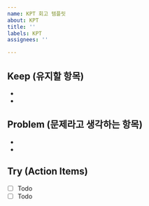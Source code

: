```yaml
---
name: KPT 회고 템플릿
about: KPT
title: ''
labels: KPT
assignees: ''

---
```


## Keep (유지할 항목)
 * 
 * 
 
 ## Problem (문제라고 생각하는 항목)
 *
 * 
 
 ## Try (Action Items)

- [ ] Todo
- [ ] Todo
